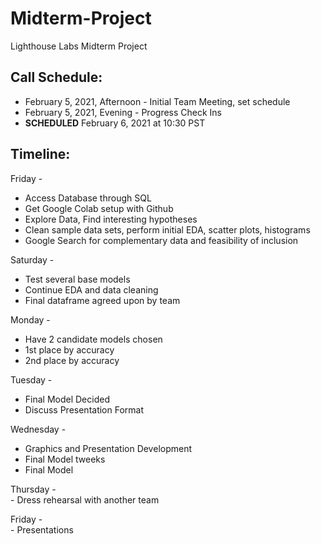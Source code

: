 # Midterm-Project
Lighthouse Labs Midterm Project

## Call Schedule:
- February 5, 2021, Afternoon - Initial Team Meeting, set schedule
- February 5, 2021, Evening - Progress Check Ins 
- **SCHEDULED** February 6, 2021 at 10:30 PST 

## Timeline:
Friday - 
  - Access Database through SQL
  - Get Google Colab setup with Github
  - Explore Data, Find interesting hypotheses
  - Clean sample data sets, perform initial EDA, scatter plots, histograms
  - Google Search for complementary data and feasibility of inclusion
  
Saturday - 
  - Test several base models
  - Continue EDA and data cleaning
  - Final dataframe agreed upon by team
  
Monday - 
  - Have 2 candidate models chosen
  - 1st place by accuracy
  - 2nd place by accuracy
  
Tuesday - 
  - Final Model Decided 
  - Discuss Presentation Format
  
Wednesday - 
   - Graphics and Presentation Development
   - Final Model tweeks
   - Final Model 
   
Thursday - <br>
    - Dress rehearsal with another team 
    
Friday - <br>
    - Presentations 
